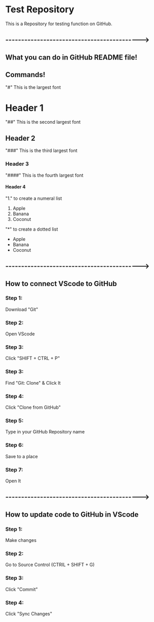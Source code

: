 # Test Repository
This is a Repository for testing function on GitHub.

## ------------------------------------------->

## What you can do in GitHub README file!

## Commands!

"#" This is the largest font
# Header 1

"##" This is the second largest font
## Header 2

"###" This is the third largest font
### Header 3

"####" This is the fourth largest font
#### Header 4

"1." to create a numeral list
1. Apple
2. Banana
3. Coconut

"*" to create a dotted list
* Apple
* Banana
* Coconut

## ------------------------------------------->

## How to connect VScode to GitHub

### Step 1:

Download "Git"

### Step 2:

Open VScode

### Step 3:

Click "SHIFT + CTRL + P"

### Step 3:

Find "Git: Clone" & Click It

### Step 4:

Click "Clone from GitHub"

### Step 5:

Type in your GitHub Repository name

### Step 6:

Save to a place

### Step 7:

Open It

## ------------------------------------------->

## How to update code to GitHub in VScode

### Step 1:

Make changes

### Step 2:

Go to Source Control (CTRIL + SHIFT + G)

### Step 3:

Click "Commit"

### Step 4:

Click "Sync Changes"